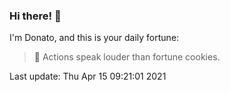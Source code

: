 ### Hi there! 👋 

I'm Donato, and this is your daily fortune:

> 🥠 Actions speak louder than fortune cookies.

Last update: Thu Apr 15 09:21:01 2021